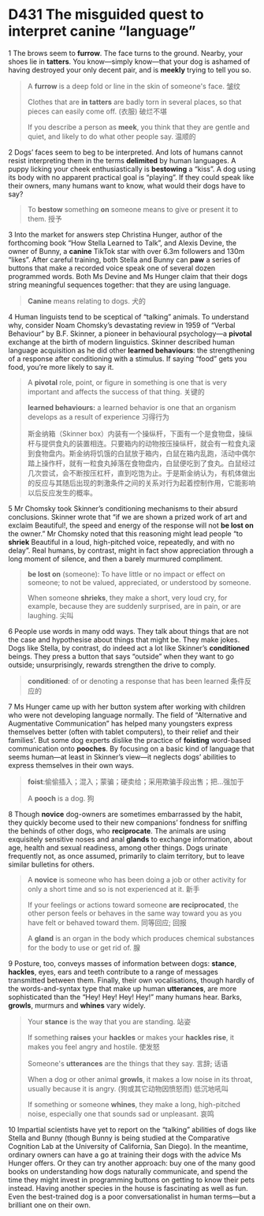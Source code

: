 # D431 The misguided quest  to interpret canine “language”
1 The brows seem to **furrow**. The face turns to the ground. Nearby, your shoes lie in **tatters**. You know—simply know—that your dog is ashamed of having destroyed your only decent pair, and is **meekly** trying to tell you so.

> A **furrow** is a deep fold or line in the skin of someone's face. 皱纹
>
> Clothes that are **in** **tatters** are badly torn in several places, so that pieces can easily come off. (衣服) 破烂不堪
>
> If you describe a person as **meek**, you think that they are gentle and quiet, and likely to do what other people say. 温顺的
>


2 Dogs’ faces seem to beg to be interpreted. And lots of humans cannot resist interpreting them in the terms **delimited** by human languages. A puppy licking your cheek enthusiastically is **bestowing** a “kiss”. A dog using its body with no apparent practical goal is “playing”. If they could speak like their owners, many humans want to know, what would their dogs have to say?

> To **bestow** something **on** someone means to give or present it to them. 授予
>


3 Into the market for answers step Christina Hunger, author of the forthcoming book “How Stella Learned to Talk”, and Alexis Devine, the owner of Bunny, a **canine** TikTok star with over 6.3m followers and 130m “likes”. After careful training, both Stella and Bunny can **paw** a series of buttons that make a recorded voice speak one of several dozen programmed words. Both Ms Devine and Ms Hunger claim that their dogs string meaningful sequences together: that they are using language.

> **Canine** means relating to dogs. 犬的
>

4 Human linguists tend to be sceptical of “talking” animals. To understand why, consider Noam Chomsky’s devastating review in 1959 of “Verbal Behaviour” by B.F. Skinner, a pioneer in behavioural psychology—a **pivotal** exchange at the birth of modern linguistics. Skinner described human language acquisition as he did other **learned behaviours**: the strengthening of a response after conditioning with a stimulus. If saying “food” gets you food, you’re more likely to say it.

> A **pivotal** role, point, or figure in something is one that is very important and affects the success of that thing. 关键的
>
> **learned behaviours:** a learned behavior is one that an organism develops as a result of experience 习得行为
>
> 斯金纳箱（Skinner box）内装有一个操纵杆，下面有一个是食物盘，操纵杆与提供食丸的装置相连。只要箱内的动物按压操纵杆，就会有一粒食丸滚到食物盘内。斯金纳将饥饿的白鼠放于箱内，白鼠在箱内乱跑，活动中偶尔踏上操作杆，就有一粒食丸掉落在食物盘内，白鼠便吃到了食丸。白鼠经过几次尝试，会不断按压杠杆，直到吃饱为止。于是斯金纳认为，有机体做出的反应与其随后出现的刺激条件之间的关系对行为起着控制作用，它能影响以后反应发生的概率。
>


5 Mr Chomsky took Skinner’s conditioning mechanisms to their absurd conclusions. Skinner wrote that “if we are shown a prized work of art and exclaim Beautiful!, the speed and energy of the response will not **be lost on** the owner.” Mr Chomsky noted that this reasoning might lead people “to **shriek** Beautiful in a loud, high-pitched voice, repeatedly, and with no delay”. Real humans, by contrast, might in fact show appreciation through a long moment of silence, and then a barely murmured compliment.

> **be lost on** (someone): To have little or no impact or effect on someone; to not be valued, appreciated, or understood by someone.
>
> When someone **shrieks**, they make a short, very loud cry, for example, because they are suddenly surprised, are in pain, or are laughing. 尖叫
>


6 People use words in many odd ways. They talk about things that are not the case and hypothesise about things that might be. They make jokes. Dogs like Stella, by contrast, do indeed act a lot like Skinner’s **conditioned** beings. They press a button that says “outside” when they want to go outside; unsurprisingly, rewards strengthen the drive to comply.

> **conditioned**: of or denoting a response that has been learned 条件反应的
>


7 Ms Hunger came up with her button system after working with children who were not developing language normally. The field of “Alternative and Augmentative Communication” has helped many youngsters express themselves better (often with tablet computers), to their relief and their families’. But some dog experts dislike the practice of **foisting** word-based communication onto **pooches**. By focusing on a basic kind of language that seems human—at least in Skinner’s view—it neglects dogs’ abilities to express themselves in their own ways.

> **foist**:偷偷插入；混入；蒙骗；硬卖给；采用欺骗手段出售；把…强加于
>
> A **pooch** is a dog. 狗
>


8 Though **novice** dog-owners are sometimes embarrassed by the habit, they quickly become used to their new companions’ fondness for sniffing the behinds of other dogs, who **reciprocate**. The animals are using exquisitely sensitive noses and anal **glands** to exchange information, about age, health and sexual readiness, among other things. Dogs urinate frequently not, as once assumed, primarily to claim territory, but to leave similar bulletins for others.

> A **novice** is someone who has been doing a job or other activity for only a short time and so is not experienced at it. 新手
>
> If your feelings or actions toward someone **are reciprocated**, the other person feels or behaves in the same way toward you as you have felt or behaved toward them. 同等回应; 回报
>
> A **gland** is an organ in the body which produces chemical substances for the body to use or get rid of. 腺
>


9 Posture, too, conveys masses of information between dogs: **stance**, **hackles**, eyes, ears and teeth contribute to a range of messages transmitted between them. Finally, their own vocalisations, though hardly of the words-and-syntax type that make up human **utterances**, are more sophisticated than the “Hey! Hey! Hey! Hey!” many humans hear. Barks, **growls**, murmurs and **whines** vary widely.

> Your **stance** is the way that you are standing. 站姿
>
> If something **raises** your **hackles** or makes your **hackles rise**, it makes you feel angry and hostile. 使发怒
>
> Someone's **utterances** are the things that they say. 言辞; 话语
>
> When a dog or other animal **growls**, it makes a low noise in its throat, usually because it is angry. (狗或其它动物因愤怒而) 低沉地吼叫
>
> If something or someone **whines**, they make a long, high-pitched noise, especially one that sounds sad or unpleasant. 哀鸣
>


10 Impartial scientists have yet to report on the “talking” abilities of dogs like Stella and Bunny (though Bunny is being studied at the Comparative Cognition Lab at the University of California, San Diego). In the meantime, ordinary owners can have a go at training their dogs with the advice Ms Hunger offers. Or they can try another approach: buy one of the many good books on understanding how dogs naturally communicate, and spend the time they might invest in programming buttons on getting to know their pets instead. Having another species in the house is fascinating as well as fun. Even the best-trained dog is a poor conversationalist in human terms—but a brilliant one on their own.

